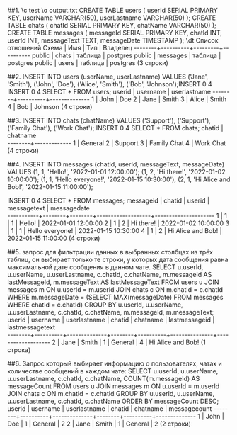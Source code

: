 ##1. \c test
\o output.txt
CREATE TABLE users (
    userId SERIAL PRIMARY KEY,
    userName VARCHAR(50),
    userLastname VARCHAR(50)
);
CREATE TABLE chats (
    chatId SERIAL PRIMARY KEY,
    chatName VARCHAR(50)
);
CREATE TABLE messages (
    messageId SERIAL PRIMARY KEY,
    chatId INT,
    userId INT,
    messageText TEXT,
    messageDate TIMESTAMP
);
\dt
            Список отношений
 Схема  |   Имя    |   Тип   | Владелец 
--------+----------+---------+----------
 public | chats    | таблица | postgres
 public | messages | таблица | postgres
 public | users    | таблица | postgres
(3 строки)

##2. INSERT INTO users (userName, userLastname) VALUES
('Jane', 'Smith'),
('John', 'Doe'),
('Alice', 'Smith'),
('Bob', 'Johnson');INSERT 0 4
INSERT 0 4
SELECT * FROM users;
 userid | username | userlastname 
--------+----------+--------------
      1 | John     | Doe
      2 | Jane     | Smith
      3 | Alice    | Smith
      4 | Bob      | Johnson
(4 строки)

##3. INSERT INTO chats (chatName) VALUES ('Support'),
('Support'),
('Family Chat'),
('Work Chat');
INSERT 0 4
SELECT * FROM chats;
 chatid |  chatname   
--------+-------------
      1 | General
      2 | Support
      3 | Family Chat
      4 | Work Chat
(4 строки)

##4. INSERT INTO messages (chatId, userId, messageText, messageDate) VALUES (1, 1, 'Hello!', '2022-01-01 12:00:00');
(1, 2, 'Hi there!', '2022-01-02 10:00:00');
(1, 1, 'Hello everyone!', '2022-01-15 10:30:00'),
(2, 1, 'Hi Alice and Bob!', '2022-01-15 11:00:00');

INSERT 0 4
SELECT * FROM messages;
 messageid | chatid | userid |    messagetext    |     messagedate     
-----------+--------+--------+-------------------+---------------------
         1 |      1 |      1 | Hello!            | 2022-01-01 12:00:00
         2 |      1 |      2 | Hi there!         | 2022-01-02 10:00:00
         3 |      1 |      1 | Hello everyone!   | 2022-01-15 10:30:00
         4 |      1 |      2 | Hi Alice and Bob! | 2022-01-15 11:00:00
(4 строки)

##5. запрос для фильтрации данных в выбранных столбцах из трёх таблиц, он выбирает только те строки, у которых дата сообщения равна максимальной дате сообщения в данном чате.
SELECT u.userId, u.userName, u.userLastname, c.chatId, c.chatName, m.messageId AS lastMessageId, m.messageText AS lastMessageText
FROM users u
JOIN messages m ON u.userId = m.userId
JOIN chats c ON m.chatId = c.chatId
WHERE m.messageDate = (SELECT MAX(messageDate) FROM messages WHERE chatId = c.chatId)
GROUP BY u.userId, u.userName, u.userLastname, c.chatId, c.chatName, m.messageId, m.messageText;
 userid | username | userlastname | chatid | chatname | lastmessageid |  lastmessagetext  
--------+----------+--------------+--------+----------+---------------+-------------------
      2 | Jane     | Smith        |      1 | General  |             4 | Hi Alice and Bob!
(1 строка)

##6. Запрос который выбирает информацию о пользователях, чатах и количестве сообщений в каждом чате:
SELECT u.userId, u.userName, u.userLastname, c.chatId, c.chatName, COUNT(m.messageId) AS messageCount
FROM users u 
JOIN messages m ON u.userId = m.userId 
JOIN chats c ON m.chatId = c.chatId
GROUP BY u.userId, u.userName, u.userLastname, c.chatId, c.chatName
ORDER BY messageCount DESC;
 userid | username | userlastname | chatid | chatname | messagecount 
--------+----------+--------------+--------+----------+--------------
      1 | John     | Doe          |      1 | General  |            2
      2 | Jane     | Smith        |      1 | General  |            2
(2 строки)



